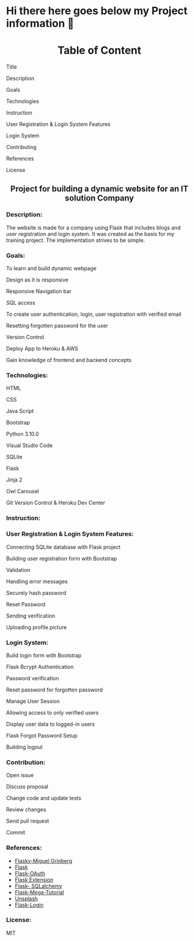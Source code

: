  # Hi there here goes below my Project information 👋

<h1 align="center">Table of Content</h1>
 
   <p>Title</p>
   <p>Description</p>
   <p>Goals</p>
   <p>Technologies</p>
   <p>Instruction</p>
   <P>User Registration & Login System Features</p>
   <p>Login System</p>
   <p>Contributing</p>
   <p>References</p>
   <p>License</p>
   
<h2 align="center">Project for building a dynamic website for an IT solution Company</h2>

<h3 align="left">Description:</h3>

  <p>The website is made for a company using Flask that  includes blogs and user registration and login system. It was created as the basis for my training project. The implementation strives to be simple. </p>
    
 <h3 align="left"> Goals:</h3>
 
  <p>To learn and build dynamic webpage</p>
  <p>Design as it is responsive</p>	
  <p>Responsive Navigation bar</p>
  <p>SQL access</p>
  <p>To create user authentication, login, user registration with verified email</p>
  <p>Resetting forgotten password for the user</p>
  <p>Version Control</p>
  <p>Deploy App to Heroku & AWS</p>
  <p>Gain knowledge of frontend and backend concepts</p>
  
  <h3 align="left">Technologies:</h3>
 
  <p>HTML</p>
  <p>CSS</p>
  <p>Java Script</p>
  <p>Bootstrap</p>
  <p>Python 3.10.0</p>
  <p>Visual Studio Code</p>
  <p>SQLite</p>
  <p>Flask</p>
  <p>Jinja 2</p>
  <p>Owl Carousel</p>
  <p>Git Version Control & Heroku Dev Center</p>
 
 <h3 align="left">Instruction:</h3>
   
<p> </p>

 <h3 align="left">User Registration & Login System Features:</h3>

  <p>Connecting SQLite database with Flask project</p>
  <p>Building user registration form with Bootstrap</p>
  <p>Validation</p>
  <p>Handling error messages</p>
  <p>Securely hash password</p>
  <p>Reset Password</p>
  <p>Sending verification</p> 
  <p>Uploading profile picture</p>
  
  <h3 align="left">Login System:</h3>
  
 <p>Build login form with Bootstrap</p>
 <p>Flask Bcrypt Authentication</p>
 <p>Password verification</p>
 <p>Reset password for forgotten password</p>
 <p>Manage User Session</p>
 <p>Allowing access to only verified users</p>
 <p>Display user data to logged-in users</p>
 <p>Flask Forgot Password Setup</p>
 <p>Building logout</p>

<h3 align="left">Contribution:</h3>
  
 <p>Open issue</p>
 <p>Discuss proposal</p>
 <p>Change code and update tests</p>
 <p>Review changes</p>
 <p>Send pull request</p>
 <p>Commit</p>

  <h3 align="left">References:</h3>

<ul>
<li><a href="https://github.com/miguelgrinberg/flasky">Flasky-Miguel Grinberg</a></li>
<li><a href="https://flask.palletsprojects.com/en/2.0.x/">Flask</a></li>
<li><a href="https://pythonhosted.org/Flask-OAuth/">Flask-OAuth</a></li>
<li><a href=”https://flask.palletsprojects.com/en/2.0.x/extensions/”>Flask Extension</a></li>
<li><a href="https://flask-sqlalchemy.palletsprojects.com/en/2.x/">Flask- SQLalchemy</a></li>
<li><a href=" https://blog.miguelgrinberg.com/post/the-flask-mega-tutorial-part-i-hello-world">Flask-Mega-Tutorial</a></li>
<li><a href="https://unsplash.com/">Unsplash</a></li>
<li><a href="https://flask-login.readthedocs.io/en/latest/#configuring-your-application">Flask-Login</a></li>

</ul>

<h3 align="left">License:</h3>
  
<p>MIT</p>


